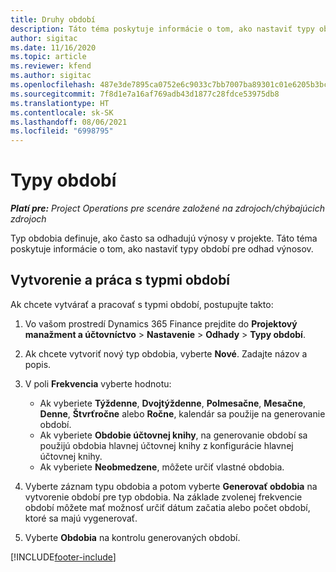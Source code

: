 ```yaml
---
title: Druhy období
description: Táto téma poskytuje informácie o tom, ako nastaviť typy období pre odhad výnosov.
author: sigitac
ms.date: 11/16/2020
ms.topic: article
ms.reviewer: kfend
ms.author: sigitac
ms.openlocfilehash: 487e3de7895ca0752e6c9033c7bb7007ba89301c01e6205b3bc8a7d750724bc9
ms.sourcegitcommit: 7f8d1e7a16af769adb43d1877c28fdce53975db8
ms.translationtype: HT
ms.contentlocale: sk-SK
ms.lasthandoff: 08/06/2021
ms.locfileid: "6998795"
---
```

# <a name="period-types"></a>Typy období

_**Platí pre:** Project Operations pre scenáre založené na zdrojoch/chýbajúcich zdrojoch_

Typ obdobia definuje, ako často sa odhadujú výnosy v projekte. Táto téma poskytuje informácie o tom, ako nastaviť typy období pre odhad výnosov. 

## <a name="create-and-work-with-period-types"></a>Vytvorenie a práca s typmi období
Ak chcete vytvárať a pracovať s typmi období, postupujte takto:

1. Vo vašom prostredí Dynamics 365 Finance prejdite do **Projektový manažment a účtovníctvo** > **Nastavenie** > **Odhady** > **Typy období**.
2. Ak chcete vytvoriť nový typ obdobia, vyberte **Nové**. Zadajte názov a popis.
3. V poli **Frekvencia** vyberte hodnotu:

    - Ak vyberiete **Týždenne**, **Dvojtýždenne**, **Polmesačne**, **Mesačne**, **Denne**, **Štvrťročne** alebo **Ročne**, kalendár sa použije na generovanie období. 
    - Ak vyberiete **Obdobie účtovnej knihy**, na generovanie období sa použijú obdobia hlavnej účtovnej knihy z konfigurácie hlavnej účtovnej knihy.
    - Ak vyberiete **Neobmedzene**, môžete určiť vlastné obdobia.
4. Vyberte záznam typu obdobia a potom vyberte **Generovať obdobia** na vytvorenie období pre typ obdobia. Na základe zvolenej frekvencie období môžete mať možnosť určiť dátum začatia alebo počet období, ktoré sa majú vygenerovať.
5. Vyberte **Obdobia** na kontrolu generovaných období.



[!INCLUDE[footer-include](../includes/footer-banner.md)]